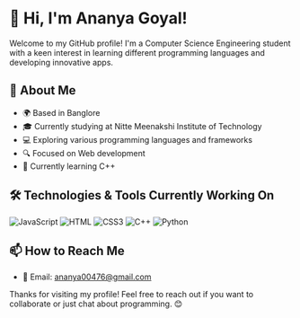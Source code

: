 # 👋 Hi, I'm Ananya Goyal!

Welcome to my GitHub profile!
I'm a Computer Science Engineering student with a keen interest in learning different programming languages and developing innovative apps.

## 🚀 About Me

- 🌍 Based in Banglore
- 🎓 Currently studying at Nitte Meenakshi Institute of Technology
- 💻 Exploring various programming languages and frameworks
- 🔍 Focused on Web development
- 🌱 Currently learning C++

## 🛠️ Technologies & Tools Currently Working On
![JavaScript](https://img.shields.io/badge/JavaScript-F7DF1E?style=for-the-badge&logo=javascript&logoColor=black)
![HTML](https://img.shields.io/badge/HTML5-E34F26?style=for-the-badge&logo=html5&logoColor=white)
![CSS3](https://img.shields.io/badge/CSS3-1572B6?style=for-the-badge&logo=css3&logoColor=white)
![C++](https://img.shields.io/badge/C%2B%2B-00599C?style=for-the-badge&logo=c%2B%2B&logoColor=white)
![Python](https://img.shields.io/badge/Python-3776AB?style=for-the-badge&logo=python&logoColor=white)


## 📫 How to Reach Me

- 📧 Email: ananya00476@gmail.com

Thanks for visiting my profile! Feel free to reach out if you want to collaborate or just chat about programming. 😊

